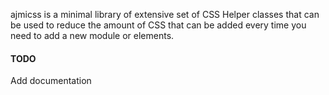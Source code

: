 ajmicss is a minimal library of extensive set of CSS Helper classes that can be used to reduce the amount of CSS that can be added every time you need to add a new module or elements.

#### TODO

Add documentation
